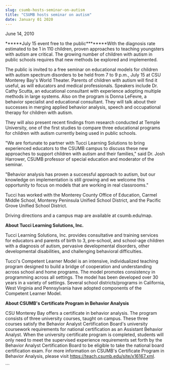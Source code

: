```yaml
---
slug: csumb-hosts-seminar-on-autism
title: "CSUMB hosts seminar on autism"
date: January 01 2020
---
```


 
<p>June 14, 2010</p>
<p>
  ******July 15 event free to the public********With the diagnosis rate
  estimated to be 1 in 110 children, proven approaches to teaching youngsters
  with autism are critical. The growing number of children with autism in public
  schools requires that new methods be explored and implemented.
</p>
<p>
  The public is invited to a free seminar on educational models for children
  with autism spectrum disorders to be held from 7 to 9 p.m., July 15 at CSU
  Monterey Bay's World Theater. Parents of children with autism will find it
  useful, as will educators and medical professionals. Speakers include Dr.
  Cathy Scutta, an educational consultant with experience adopting multiple
  methods in large systems. Also on the program is Donna LeFevre, a behavior
  specialist and educational consultant. They will talk about their successes in
  merging applied behavior analysis, speech and occupational therapy for
  children with autism.
</p>
<p>
  They will also present recent findings from research conducted at Temple
  University, one of the first studies to compare three educational programs for
  children with autism currently being used in public schools.
</p>
<p>
  "We are fortunate to partner with Tucci Learning Solutions to bring
  experienced educators to the CSUMB campus to discuss these new approaches to
  support children with autism and their families," said Dr. Josh Harrower,
  CSUMB professor of special education and moderator of the seminar.
</p>
<p>
  "Behavior analysis has proven a successful approach to autism, but our
  knowledge on implementation is still growing and we welcome this opportunity
  to focus on models that are working in real classrooms."
</p>
<p>
  Tucci has worked with the Monterey County Office of Education, Carmel Middle
  School, Monterey Peninsula Unified School District, and the Pacific Grove
  Unified School District.
</p>
<p>Driving directions and a campus map are available at csumb.edu/map.</p>
<p><strong>About Tucci Learning Solutions, Inc.</strong></p>
<p>
  Tucci Learning Solutions, Inc. provides consultative and training services for
  educators and parents of birth to 3, pre-school, and school-age children with
  a diagnosis of autism, pervasive developmental disorders, other developmental
  disabilities, and challenging behavioral difficulties.
</p>
<p>
  Tucci's Competent Learner Model is an intensive, individualized teaching
  program designed to build a bridge of cooperation and understanding across
  school and home programs. The model promotes consistency in programming across
  all settings. The model has been developed over 30 years in a variety of
  settings. Several school districts/programs in California, West Virginia and
  Pennsylvania have adopted components of the Competent Learner Model.
</p>
<p><strong>About CSUMB's Certificate Program in Behavior Analysis</strong></p>
<p>
  CSU Monterey Bay offers a certificate in behavior analysis. The program
  consists of three university courses, taught on campus. These three courses
  satisfy the Behavior Analyst Certification Board's university coursework
  requirements for national certification as an Assistant Behavior Analyst. When
  the university certificate program is completed, students will only need to
  meet the supervised experience requirements set forth by the Behavior Analyst
  Certification Board to be eligible to take the national board certification
  exam. For more information on CSUMB's Certificate Program in Behavior
  Analysis, please visit
  <a
    href="https://teach.csumb.edu/site/x16167.xml"
    title="https://teach.csumb.edu/site/x16167.xml"
    >https://teach.csumb.edu/site/x16167.xml</a
  >.
</p>
<p></p>
<p></p>
<p></p>
<p></p>
```
